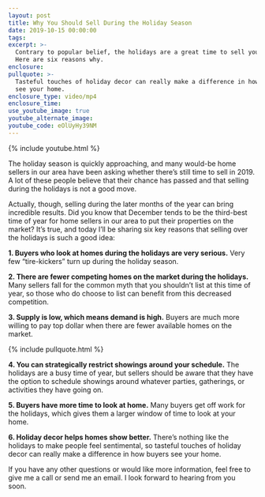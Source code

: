 ```yaml
---
layout: post
title: Why You Should Sell During the Holiday Season
date: 2019-10-15 00:00:00
tags:
excerpt: >-
  Contrary to popular belief, the holidays are a great time to sell your home.
  Here are six reasons why.
enclosure:
pullquote: >-
  Tasteful touches of holiday decor can really make a difference in how buyers
  see your home.
enclosure_type: video/mp4
enclosure_time:
use_youtube_image: true
youtube_alternate_image:
youtube_code: eOlUyHy39NM
---
```


{% include youtube.html %}

The holiday season is quickly approaching, and many would-be home sellers in our area have been asking whether there’s still time to sell in 2019. A lot of these people believe that their chance has passed and that selling during the holidays is not a good move.&nbsp;

Actually, though, selling during the later months of the year can bring incredible results. Did you know that December tends to be the third-best time of year for home sellers in our area to put their properties on the market? It’s true, and today I’ll be sharing six key reasons that selling over the holidays is such a good idea:

**1\. Buyers who look at homes during the holidays are very serious.** Very few “tire-kickers” turn up during the holiday season.&nbsp;

**2\. There are fewer competing homes on the market during the holidays.** Many sellers fall for the common myth that you shouldn’t list at this time of year, so those who do choose to list can benefit from this decreased competition.&nbsp;

**3\. Supply is low, which means demand is high.** Buyers are much more willing to pay top dollar when there are fewer available homes on the market.&nbsp;

{% include pullquote.html %}

**4\. You can strategically restrict showings around your schedule.** The holidays are a busy time of year, but sellers should be aware that they have the option to schedule showings around whatever parties, gatherings, or activities they have going on.&nbsp;

**5\. Buyers have more time to look at home.** Many buyers get off work for the holidays, which gives them a larger window of time to look at your home.&nbsp;

**6\. Holiday decor helps homes show better.** There’s nothing like the holidays to make people feel sentimental, so tasteful touches of holiday decor can really make a difference in how buyers see your home.&nbsp;

If you have any other questions or would like more information, feel free to give me a call or send me an email. I look forward to hearing from you soon.&nbsp;